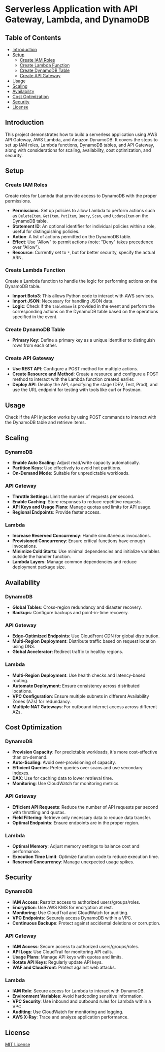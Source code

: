 # Serverless Application with API Gateway, Lambda, and DynamoDB

## Table of Contents
- [Introduction](#introduction)
- [Setup](#setup)
  - [Create IAM Roles](#create-iam-roles)
  - [Create Lambda Function](#create-lambda-function)
  - [Create DynamoDB Table](#create-dynamodb-table)
  - [Create API Gateway](#create-api-gateway)
- [Usage](#usage)
- [Scaling](#scaling)
- [Availability](#availability)
- [Cost Optimization](#cost-optimization)
- [Security](#security)
- [License](#license)

## Introduction
This project demonstrates how to build a serverless application using AWS API Gateway, AWS Lambda, and Amazon DynamoDB. It covers the steps to set up IAM roles, Lambda functions, DynamoDB tables, and API Gateway, along with considerations for scaling, availability, cost optimization, and security.

## Setup

### Create IAM Roles
Create roles for Lambda that provide access to DynamoDB with the proper permissions. 
- **Permissions**: Set up policies to allow Lambda to perform actions such as `DeleteItem`, `GetItem`, `PutItem`, `Query`, `Scan`, and `UpdateItem` on the DynamoDB table.
- **Statement ID**: An optional identifier for individual policies within a role, useful for distinguishing policies.
- **Action**: A list of actions permitted on the DynamoDB table.
- **Effect**: Use "Allow" to permit actions (note: "Deny" takes precedence over "Allow").
- **Resource**: Currently set to `*`, but for better security, specify the actual ARN.

### Create Lambda Function
Create a Lambda function to handle the logic for performing actions on the DynamoDB table.
- **Import Boto3**: This allows Python code to interact with AWS services.
- **Import JSON**: Necessary for handling JSON data.
- **Logic**: Check if the `tableName` is provided in the event and perform the corresponding actions on the DynamoDB table based on the operations specified in the event.

### Create DynamoDB Table
- **Primary Key**: Define a primary key as a unique identifier to distinguish rows from each other.

### Create API Gateway
- **Use REST API**: Configure a POST method for multiple actions.
- **Create Resource and Method**: Create a resource and configure a POST method to interact with the Lambda function created earlier.
- **Deploy API**: Deploy the API, specifying the stage (DEV, Test, Prod), and use the URL endpoint for testing with tools like curl or Postman.

## Usage
Check if the API injection works by using POST commands to interact with the DynamoDB table and retrieve items.

## Scaling

### DynamoDB
- **Enable Auto Scaling**: Adjust read/write capacity automatically.
- **Partition Keys**: Use effectively to avoid hot partitions.
- **On-Demand Mode**: Suitable for unpredictable workloads.

### API Gateway
- **Throttle Settings**: Limit the number of requests per second.
- **Enable Caching**: Store responses to reduce repetitive requests.
- **API Keys and Usage Plans**: Manage quotas and limits for API usage.
- **Regional Endpoints**: Provide faster access.

### Lambda
- **Increase Reserved Concurrency**: Handle simultaneous invocations.
- **Provisioned Concurrency**: Ensure critical functions have enough invocations.
- **Minimize Cold Starts**: Use minimal dependencies and initialize variables outside the handler function.
- **Lambda Layers**: Manage common dependencies and reduce deployment package size.

## Availability

### DynamoDB
- **Global Tables**: Cross-region redundancy and disaster recovery.
- **Backups**: Configure backups and point-in-time recovery.

### API Gateway
- **Edge-Optimized Endpoints**: Use CloudFront CDN for global distribution.
- **Multi-Region Deployment**: Distribute traffic based on request location using DNS.
- **Global Accelerator**: Redirect traffic to healthy regions.

### Lambda
- **Multi-Region Deployment**: Use health checks and latency-based routing.
- **Automate Deployment**: Ensure consistency across distributed locations.
- **VPC Configuration**: Ensure multiple subnets in different Availability Zones (AZs) for redundancy.
- **Multiple NAT Gateways**: For outbound internet access across different AZs.

## Cost Optimization

### DynamoDB
- **Provision Capacity**: For predictable workloads, it's more cost-effective than on-demand.
- **Auto-Scaling**: Avoid over-provisioning of capacity.
- **Efficient Queries**: Prefer queries over scans and use secondary indexes.
- **DAX**: Use for caching data to lower retrieval time.
- **Monitoring**: Use CloudWatch for monitoring metrics.

### API Gateway
- **Efficient API Requests**: Reduce the number of API requests per second with throttling and quotas.
- **Field Filtering**: Retrieve only necessary data to reduce data transfer.
- **Optimal Endpoints**: Ensure endpoints are in the proper region.

### Lambda
- **Optimal Memory**: Adjust memory settings to balance cost and performance.
- **Execution Time Limit**: Optimize function code to reduce execution time.
- **Reserved Concurrency**: Manage unexpected usage spikes.

## Security

### DynamoDB
- **IAM Access**: Restrict access to authorized users/groups/roles.
- **Encryption**: Use AWS KMS for encryption at rest.
- **Monitoring**: Use CloudTrail and CloudWatch for auditing.
- **VPC Endpoints**: Securely access DynamoDB within a VPC.
- **Continuous Backups**: Protect against accidental deletions or corruption.

### API Gateway
- **IAM Access**: Secure access to authorized users/groups/roles.
- **API Logs**: Use CloudTrail for monitoring API calls.
- **Usage Plans**: Manage API keys with quotas and limits.
- **Rotate API Keys**: Regularly update API keys.
- **WAF and CloudFront**: Protect against web attacks.

### Lambda
- **IAM Role**: Secure access for Lambda to interact with DynamoDB.
- **Environment Variables**: Avoid hardcoding sensitive information.
- **VPC Security**: Use inbound and outbound rules for Lambda within a VPC.
- **Auditing**: Use CloudWatch for monitoring and logging.
- **AWS X-Ray**: Trace and analyze application performance.

## License
[MIT License](LICENSE)

